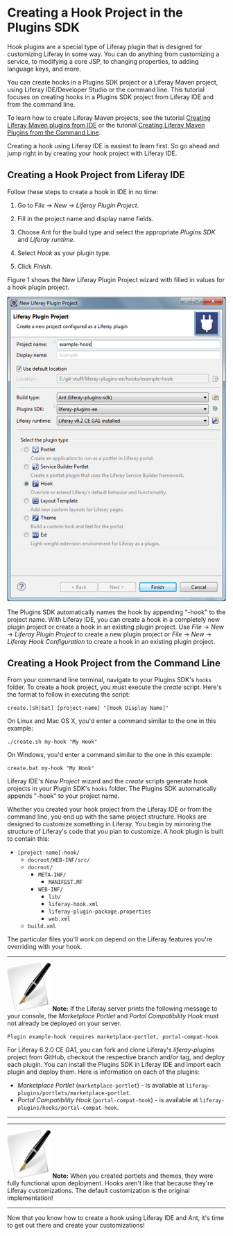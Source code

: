 # Creating a Hook Project in the Plugins SDK [](id=creating-a-hook-project-in-the-plugins-sdk)

Hook plugins are a special type of Liferay plugin that is designed for
customizing Liferay in some way. You can do anything from customizing a service,
to modifying a core JSP, to changing properties, to adding language keys, and
more. 

You can create hooks in a Plugins SDK project or a Liferay Maven project, using
Liferay IDE/Developer Studio or the command line. This tutorial focuses on
creating hooks in a Plugins SDK project from Liferay IDE and from the command
line. 

To learn how to create Liferay Maven projects, see the tutorial
[Creating Liferay Maven plugins from IDE](/develop/tutorials/-/knowledge_base/creating-liferay-maven-plugins-from-liferay-ide) 
or the tutorial
[Creating Liferay Maven Plugins from the Command Line](/develop/tutorials/-/knowledge_base/creating-liferay-maven-plugins-from-the-command-lin). 

Creating a hook using Liferay IDE is easiest to learn first. So go ahead and
jump right in by creating your hook project with Liferay IDE. 

## Creating a Hook Project from Liferay IDE

Follow these steps to create a hook in IDE in no time:

1.  Go to *File* &rarr; *New* &rarr; *Liferay Plugin Project*.

2.  Fill in the project name and display name fields.
 
3.  Choose Ant for the build type and select the appropriate *Plugins SDK* and 
	*Liferay runtime*. 

4.  Select *Hook* as your plugin type. 

5.  Click *Finish*.

Figure 1 shows the New Liferay Plugin Project wizard with filled in values for a
hook plugin project. 

![Figure 1: Creating a hook plugin is easy with Liferay IDE. Just click *File* &rarr; *New* &rarr; *Liferay Plugin Project*, enter a project name and display name, select a build type, Plugins SDK, and Liferay Runtime, select *Hook*, and then click *Finish*.](../../images/hooks-create-hook-project-with-sdk.png)

The Plugins SDK automatically names the hook by appending "-hook" to the project
name. With Liferay IDE, you can create a hook in a completely new plugin project
or create a hook in an existing plugin project. Use *File* &rarr; *New* &rarr;
*Liferay Plugin Project* to create a new plugin project or *File* &rarr; 
*New* &rarr; *Liferay Hook Configuration* to create a hook in an existing plugin 
project.

## Creating a Hook Project from the Command Line

From your command line terminal, navigate to your Plugins SDK's `hooks` folder.
To create a hook project, you must execute the *create* script. Here's the format
to follow in executing the script: 

    create.[sh|bat] [project-name] "[Hook Display Name]"

On Linux and Mac OS X, you'd enter a command similar to the one in this example:

    ./create.sh my-hook "My Hook"

On Windows, you'd enter a command similar to the one in this example:

    create.bat my-hook "My Hook"

Liferay IDE's *New Project* wizard and the *create* scripts generate hook
projects in your Plugin SDK's `hooks` folder. The Plugins SDK automatically
appends "-hook" to your project name. 

Whether you created your hook project from the Liferay IDE or from the command
line, you end up with the same project structure. Hooks are designed to
customize something in Liferay. You begin by mirroring the structure of
Liferay's code that you plan to customize. A hook plugin is built to contain
this: 

- `[project-name]-hook/`
    - `docroot/WEB-INF/src/`
    - `docroot/`
        - `META-INF/`
            - `MANIFEST.MF`
        - `WEB-INF/`
            - `lib/`
            - `liferay-hook.xml`
            - `liferay-plugin-package.properties`
            - `web.xml`
    - `build.xml`

The particular files you'll work on depend on the Liferay features you're
overriding with your hook.

---

 ![Note](../../images/tip-pen-paper.png) **Note:** If the Liferay server
 prints the following message to your console, the *Marketplace Portlet* and 
 *Portal Compatibility Hook* must not already be deployed on your server.

    Plugin example-hook requires marketplace-portlet, portal-compat-hook

 For Liferay 6.2.0 CE GA1, you can fork and clone Liferay's *liferay-plugins*
 project from GitHub, checkout the respective branch and/or tag, and deploy
 each plugin. You can install the Plugins SDK in Liferay IDE and import each
 plugin and deploy them. Here is information on each of the plugins: 

- *Marketplace Portlet* (`marketplace-portlet`) - is available at
`liferay-plugins/portlets/marketplace-portlet`.
- *Portal Compatibility Hook* (`portal-compat-hook`) - is available at 
`liferay-plugins/hooks/portal-compat-hook`.

---


---

![Note](../../images/tip.png) **Note:** When you created portlets and themes,
they were fully functional upon deployment. Hooks aren't like that because
they're Liferay customizations. The default customization is the original
implementation! 

---

Now that you know how to create a hook using Liferay IDE and Ant, it's time to 
get out there and create your customizations!

